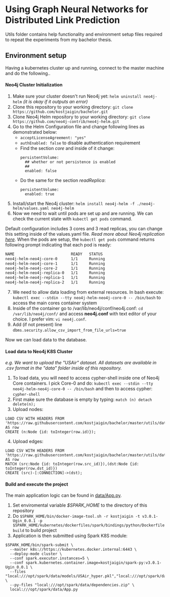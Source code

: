 # Using Graph Neural Networks for Distributed Link Prediction

Utils folder contains help functionality and environment setup files required to repeat the experiments from my bachelor thesis. 

## Environment setup
Having a kubernetes cluster up and running, connect to the master machine and do the following..

#### Neo4j Cluster Initialization

1. Make sure your cluster doesn't run Neo4j yet: ```helm uninstall neo4j-helm``` *(it is okay if it outputs an error)*
2. Clone this repository to your working directory: ```git clone https://github.com/kostjaigin/bachelor.git```
3. Clone Neo4j Helm repository to your working directory: ```git clone https://github.com/neo4j-contrib/neo4j-helm.git```
4. Go to the Helm Configuration file and change following lines as demonstrated below:
    - ```acceptLicenseAgreement: "yes"```
    - ```authEnabled: false``` to disable authentication requirement
    - Find the section *core* and inside of it change:
      ```
      persistentVolume:
        ## whether or not persistence is enabled
        ##
        enabled: false
      ```
    - Do the same for the section *readReplica*:
      ```
      persistentVolume:
        enabled: true
      ```
5. Install/start the Neo4j cluster: ```helm install neo4j-helm -f ./neo4j-helm/values.yaml neo4j-helm```
6. Now we need to wait until pods are set up and are running. We can check the current state with ```kubectl get pods``` command.

Default configuration includes 3 cores and 3 read replicas, you can change this setting inside of the values.yaml file. *Read more about Neo4j replication [here](https://neo4j.com/docs/operations-manual/current/clustering/)*. 
When the pods are setup, the ```kubectl get pods``` command returns following prompt indicating that each pod is ready:
```bash
NAME                         READY   STATUS                      
neo4j-helm-neo4j-core-0      1/1     Running                        
neo4j-helm-neo4j-core-1      1/1     Running                        
neo4j-helm-neo4j-core-2      1/1     Running                        
neo4j-helm-neo4j-replica-0   1/1     Running   
neo4j-helm-neo4j-replica-1   1/1     Running                        
neo4j-helm-neo4j-replica-2   1/1     Running                        
```
7. We need to allow data loading from external resources. In bash execute: ```kubectl exec --stdin --tty neo4j-helm-neo4j-core-0 -- /bin/bash``` to access the main cores container system
8. Inside of the container go to /var/lib/neo4j/conf/neo4j.conf: ```cd /var/lib/neo4j/conf/``` and access **neo4j.conf** with text editor of your choice. I prefer vim: ```vi neo4j.conf```.
9. Add (if not present) line ```dbms.security.allow_csv_import_from_file_urls=true```

Now we can load data to the database.

#### Load data to Neo4j K8S Cluster
*e.g. We want to upload the "USAir" dataset. All datasets are available in .csv format in the "data" folder inside of this repository.*

1. To load data, you will need to access cypher-shell inside one of Neo4j Core containers. I pick Core-0 and do: ```kubectl exec --stdin --tty neo4j-helm-neo4j-core-0 -- /bin/bash``` and then to access cypher: ```cypher-shell```
2. First make sure the database is empty by typing: ```match (n) detach delete(n);```
3. Upload nodes:
```cypher
LOAD CSV WITH HEADERS FROM 'https://raw.githubusercontent.com/kostjaigin/bachelor/master/utils/data/USAir_nodes.csv' AS row
CREATE (n:Node {id: toInteger(row.id)});
```
4. Upload edges:
```cypher
LOAD CSV WITH HEADERS FROM 'https://raw.githubusercontent.com/kostjaigin/bachelor/master/utils/data/USAir_edges.csv' AS row
MATCH (src:Node {id: toInteger(row.src_id)}),(dst:Node {id: toInteger(row.dst_id)})
CREATE (src)-[:CONNECTION]->(dst);
```

#### Build and execute the project

The main application logic can be found in [data/App.py](https://github.com/kostjaigin/bachelor/blob/master/data/App.py). 

1. Set enviromental variable *$SPARK_HOME* to the directory of this repository
2. Do ```$SPARK_HOME/bin/docker-image-tool.sh -r kostjaigin -t v3.0.1-Ugin_0.0.1 -p $SPARK_HOME/kubernetes/dockerfiles/spark/bindings/python/Dockerfile build``` to build project
3. Application is then submitted using Spark K8S module:
```
$SPARK_HOME/bin/spark-submit \
  --master k8s://https://kubernetes.docker.internal:6443 \
  --deploy-mode cluster \
  --conf spark.executor.instances=5 \
  --conf spark.kubernetes.container.image=kostjaigin/spark-py:v3.0.1-Ugin_0.0.1 \
  --files "local:///opt/spark/data/models/USAir_hyper.pkl","local:///opt/spark/data/models/USAir_model.pth","local:///opt/spark/data/build/dll/libgnn.d","local:///opt/spark/data/build/dll/libgnn.so","local:///opt/spark/data/build/lib/config.d","local:///opt/spark/data/build/lib/config.o","local:///opt/spark/data/build/lib/graph_struct.d","local:///opt/spark/data/build/lib/graph_struct.o","local:///opt/spark/data/build/lib/msg_pass.d","local:///opt/spark/data/build/lib/msg_pass.o" \
  --py-files "local:///opt/spark/data/dependencies.zip" \
  local:///opt/spark/data/App.py
```
